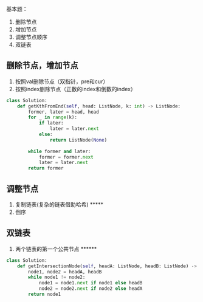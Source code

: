基本题：
1. 删除节点
2. 增加节点
3. 调整节点顺序
4. 双链表


## 删除节点，增加节点
1. 按照val删除节点（双指针，pre和cur）
2. 按照index删除节点（正数的index和倒数的index）
```python
class Solution:
    def getKthFromEnd(self, head: ListNode, k: int) -> ListNode:
        former, later = head, head
        for _ in range(k):
            if later:
                later = later.next
            else:
                return ListNode(None)
        
        while former and later:
            former = former.next
            later = later.next
        return former
```

## 调整节点
1. 复制链表(复杂的链表借助哈希) *****
2. 倒序

## 双链表
1. 两个链表的第一个公共节点 ******
```python
class Solution:
    def getIntersectionNode(self, headA: ListNode, headB: ListNode) -> ListNode:
        node1, node2 = headA, headB
        while node1 != node2:
            node1 = node1.next if node1 else headB
            node2 = node2.next if node2 else headA
        return node1
```
